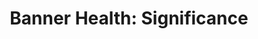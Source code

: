 ---
collection_archive: true
collection_awards: []
collection_category:
  - Studio
  - Advertising
  - Workplace
  - Conceptual
  - Portraits
  - Color
collection_content: 
collection_cover: https://d1sf55qlb7p6hz.cloudfront.net/banner_header-cover-1.jpg
collection_cover_mobile: https://d1sf55qlb7p6hz.cloudfront.net/verticalcovers-48.jpg
collection_description: >-
  These works celebrate Banner Health's recent hi-profile hires. The concept was
  to use a medical diagram to help tell each subject’s story and accomplishments
  while overlaid on a conceptual “banner-blue” doctor’s office. Commissioned by
  Mullen Lowe NY & Boston.
collection_description_alignment: center
collection_exhibition: []
collection_filter: Commissioned + Stock
collection_hidden: false
collection_meta: Mullen Lowe Agency NY & Boston
collection_press: []
collection_preview:
  - https://d1sf55qlb7p6hz.cloudfront.net/banner-mullen_horizontalcover-1.jpg
  - https://d1sf55qlb7p6hz.cloudfront.net/banner-mullen_horizontalcover-2.jpg
  - https://d1sf55qlb7p6hz.cloudfront.net/banner-mullen_horizontalcover-3.jpg
  - https://d1sf55qlb7p6hz.cloudfront.net/banner-mullen_horizontalcover-4.jpg
cover_image: 
date: 
hide_footer: true 
logo: 
navigation_theme: white
px_extra: true
slug: Banner-Mullen
theme_color: "#FFB5BD"
theme_color_all_works: 9FF4B8"
title: 'Banner Health: Significance'
collection_blocks:
  - _bookshop_name: collections/media-row-start
    row_alignment: between
  - _bookshop_name: collections/media-element 
    color: "#B1BEDD"
    image:  https://d1sf55qlb7p6hz.cloudfront.net/banner-mullen-1.jpg
    margin_left: '30'
    margin_right: 0
    margin_y: '100'
    width: '60'
  - _bookshop_name: collections/media-row
    row_alignment: between
  - _bookshop_name: collections/media-element 
    color: "#FBF0DD"
    image:  https://d1sf55qlb7p6hz.cloudfront.net/banner-mullen-2.jpg
    margin_left: '20'
    margin_y: '100'
    width: '33'
  - _bookshop_name: collections/media-element 
    color: "#2D4496"
    image:  https://d1sf55qlb7p6hz.cloudfront.net/banner-mullen-3.jpg
    margin_right: 0
    margin_y: '400'
    width: '45'
  - _bookshop_name: collections/media-row
    row_alignment: between
  - _bookshop_name: collections/media-element 
    color: "#C3DAF1"
    image:  https://d1sf55qlb7p6hz.cloudfront.net/banner-mullen-4.jpg
    margin_left: '35'
    margin_y: '100'
    width: '40'
  - _bookshop_name: collections/media-row
    row_alignment: between
  - _bookshop_name: collections/media-element 
    color: "#FBECE4"
    image:  https://d1sf55qlb7p6hz.cloudfront.net/banner-mullen-5.jpg
    margin_left: 0
    margin_right: 0
    margin_y: '100'
    width: '55'
  - _bookshop_name: collections/media-element 
    color: "#CCE9F4"
    image:  https://d1sf55qlb7p6hz.cloudfront.net/banner-mullen-6.jpg
    margin_right: '5'
    margin_y: '700'
    width: '33'
  - _bookshop_name: collections/media-row
    row_alignment: between
  - _bookshop_name: collections/media-element
    align_y: start
    color: "#142C73"
    image:  https://d1sf55qlb7p6hz.cloudfront.net/banner-mullen-7.jpg
    margin_left: '45'
    margin_right: 0
    margin_y: '100'
    width: '30'
  - _bookshop_name: collections/media-row
    row_alignment: between
  - _bookshop_name: collections/media-element
    align_y: start
    color: "#CFE0F2"
    image:  https://d1sf55qlb7p6hz.cloudfront.net/banner-mullen-8.jpg
    margin_left: '5'
    margin_right: 0
    margin_y: '100'
    width: '90'
  - _bookshop_name: collections/media-row-end
---